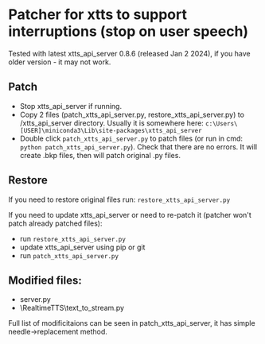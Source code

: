 # Patcher for xtts to support interruptions (stop on user speech)

Tested with latest xtts_api_server 0.8.6 (released Jan 2 2024), if you have older version - it may not work.

## Patch
- Stop xtts_api_server if running.
- Copy 2 files (patch_xtts_api_server.py, restore_xtts_api_server.py) to /xtts_api_server directory. Usually it is somewhere here:
`c:\Users\[USER]\miniconda3\Lib\site-packages\xtts_api_server`
- Double click `patch_xtts_api_server.py` to patch files (or run in cmd: `python patch_xtts_api_server.py`). Check that there are no errors. It will create .bkp files, then will patch original .py files.

## Restore
If you need to restore original files run:
`restore_xtts_api_server.py`

If you need to update xtts_api_server or need to re-patch it (patcher won't patch already patched files):
- run `restore_xtts_api_server.py`
- update xtts_api_server using pip or git
- run `patch_xtts_api_server.py`


## Modified files:
- server.py
- \RealtimeTTS\text_to_stream.py

Full list of modificitaions can be seen in patch_xtts_api_server, it has simple needle->replacement method.